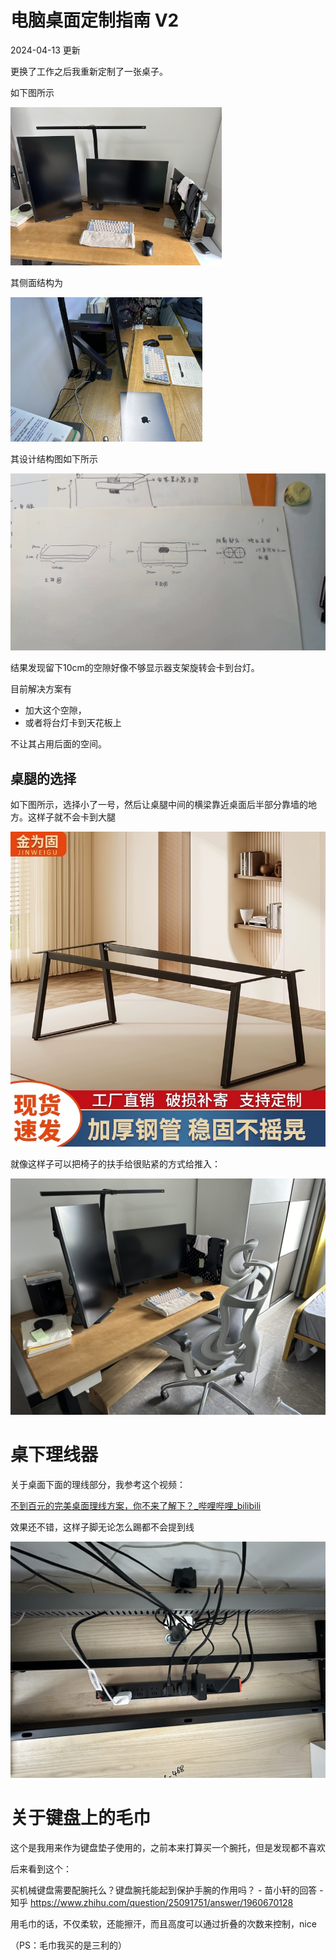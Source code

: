 # 电脑桌面定制指南 V2

2024-04-13 更新

更换了工作之后我重新定制了一张桌子。

如下图所示

<img src="./images/2024/desktop.jpeg" alt="avatar" style="zoom:33%;" />

其侧面结构为

<img src="./images/2024/beside-see.jpeg" alt="avatar" style="zoom:30%;" />

其设计结构图如下所示

<img src="./images/2024/structure.jpeg" alt="avatar" style="zoom:50%;" />

结果发现留下10cm的空隙好像不够显示器支架旋转会卡到台灯。

目前解决方案有

- 加大这个空隙，
- 或者将台灯卡到天花板上

不让其占用后面的空间。

## 桌腿的选择

如下图所示，选择小了一号，然后让桌腿中间的横梁靠近桌面后半部分靠墙的地方。这样子就不会卡到大腿

![avatar](./images/2024/leg1.jpeg)

就像这样子可以把椅子的扶手给很贴紧的方式给推入：

![avatar](./images/2024/leg-chair.jpeg)



# 桌下理线器

关于桌面下面的理线部分，我参考这个视频：

[不到百元的完美桌面理线方案，你不来了解下？_哔哩哔哩_bilibili](https://www.bilibili.com/video/BV1zP4y1T7RS/?spm_id_from=333.999.0.0&vd_source=617c4a2b4e326fc6b6269aada0d25986)

效果还不错，这样子脚无论怎么踢都不会提到线

![avatar](./images/2024/desktop-back.jpeg)

# 关于键盘上的毛巾

这个是我用来作为键盘垫子使用的，之前本来打算买一个腕托，但是发现都不喜欢

后来看到这个：

买机械键盘需要配腕托么？键盘腕托能起到保护手腕的作用吗？ - 苗小轩的回答 - 知乎
https://www.zhihu.com/question/25091751/answer/1960670128

用毛巾的话，不仅柔软，还能擦汗，而且高度可以通过折叠的次数来控制，nice

（PS：毛巾我买的是三利的）
